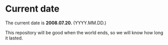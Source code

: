 # Current date

The current date is **2008.07.20.** (YYYY.MM.DD.)

This repository will be good when the world ends, so we will know how long it lasted.